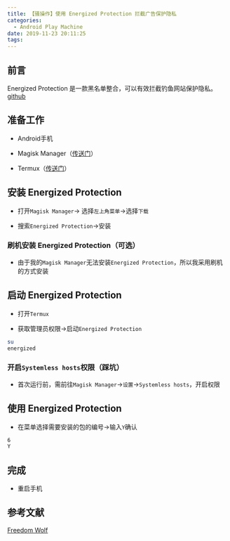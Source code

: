 ```yaml
---
title: 【骚操作】使用 Energized Protection 拦截广告保护隐私
categories:
  - Android Play Machine
date: 2019-11-23 20:11:25
tags:
---
```


## 前言

Energized Protection 是一款黑名单整合，可以有效拦截钓鱼网站保护隐私。[github](https://github.com/EnergizedProtection/block)

<!-- more -->

## 准备工作

- Android手机

- Magisk Manager（[传送门](https://feiju12138.github.io/2019/11/21/Android刷机_2/#刷入Magisk获取ROOT权限（可选）)）

- Termux（[传送门](https://feiju12138.github.io/2019/11/22/将安卓手机作为一台服务器/#安装”Termux”)）

## 安装 Energized Protection

- 打开`Magisk Manager`-> 选择`左上角菜单`->选择`下载`

- 搜索`Energized Protection`->安装

### 刷机安装 Energized Protection（可选）

- 由于我的`Magisk Manager`无法安装`Energized Protection`，所以我采用刷机的方式安装

## 启动 Energized Protection

- 打开`Termux`

- 获取管理员权限->启动`Energized Protection`

``` bash
su
energized
```

### 开启`Systemless hosts`权限（踩坑）

- 首次运行前，需前往`Magisk Manager`->`设置`->`Systemless hosts`，开启权限

## 使用 Energized Protection

- 在菜单选择需要安装的包的编号->输入`Y`确认

``` bash
6
Y
```

## 完成

- 重启手机

## 参考文献

[Freedom Wolf](https://www.freedomwolf.cc/2019/04/energized-protection/)


